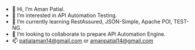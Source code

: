 - 👋 Hi, I’m Aman Patial.
- 👀 I’m interested in API Automation Testing.
- 🌱 I’m currently learning RestAssured, JSON-Simple, Apache POI, TEST-NG.
- 💞️ I’m looking to collaborate to prepare API Automation Engine.
- 📫 patialaman14@gmail.com or amanpatial14@gmail.com
